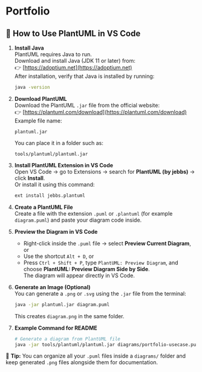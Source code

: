# Portfolio
## 🧩 How to Use PlantUML in VS Code

1. **Install Java**  
   PlantUML requires Java to run.  
   Download and install Java (JDK 11 or later) from:  
   👉 [https://adoptium.net](https://adoptium.net)  
   After installation, verify that Java is installed by running:  
   ```bash
   java -version
   ```

2. **Download PlantUML**  
   Download the PlantUML `.jar` file from the official website:  
   👉 [https://plantuml.com/download](https://plantuml.com/download)  
   Example file name:  
   ```
   plantuml.jar
   ```
   You can place it in a folder such as:  
   ```
   tools/plantuml/plantuml.jar
   ```

3. **Install PlantUML Extension in VS Code**  
   Open VS Code → go to Extensions → search for **PlantUML (by jebbs)** → click **Install**.  
   Or install it using this command:  
   ```bash
   ext install jebbs.plantuml
   ```

4. **Create a PlantUML File**  
   Create a file with the extension `.puml` or `.plantuml` (for example `diagram.puml`) and paste your diagram code inside.

5. **Preview the Diagram in VS Code**  
   - Right-click inside the `.puml` file → select **Preview Current Diagram**, or  
   - Use the shortcut `Alt + D`, or  
   - Press `Ctrl + Shift + P`, type `PlantUML: Preview Diagram`, and choose **PlantUML: Preview Diagram Side by Side**.  
   The diagram will appear directly in VS Code.

6. **Generate an Image (Optional)**  
   You can generate a `.png` or `.svg` using the `.jar` file from the terminal:  
   ```bash
   java -jar plantuml.jar diagram.puml
   ```
   This creates `diagram.png` in the same folder.

7. **Example Command for README**  
   ```bash
   # Generate a diagram from PlantUML file
   java -jar tools/plantuml/plantuml.jar diagrams/portfolio-usecase.puml
   ```

🧠 **Tip:** You can organize all your `.puml` files inside a `diagrams/` folder and keep generated `.png` files alongside them for documentation.
